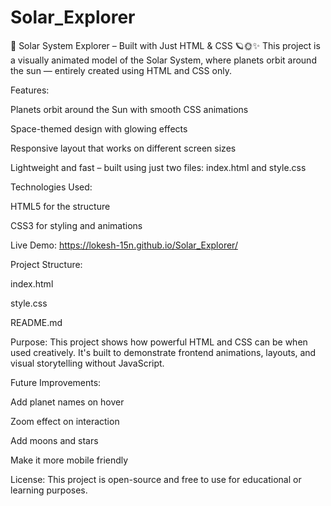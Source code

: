 # Solar_Explorer
🌌 Solar System Explorer – Built with Just HTML &amp; CSS 🪐🌞✨ This project is a visually animated model of the Solar System, where planets orbit around the sun — entirely created using HTML and CSS only.

Features:

Planets orbit around the Sun with smooth CSS animations

Space-themed design with glowing effects

Responsive layout that works on different screen sizes

Lightweight and fast – built using just two files: index.html and style.css

Technologies Used:

HTML5 for the structure

CSS3 for styling and animations

Live Demo:
https://lokesh-15n.github.io/Solar_Explorer/

Project Structure:

index.html

style.css

README.md

Purpose:
This project shows how powerful HTML and CSS can be when used creatively. It's built to demonstrate frontend animations, layouts, and visual storytelling without JavaScript.

Future Improvements:

Add planet names on hover

Zoom effect on interaction

Add moons and stars

Make it more mobile friendly

License:
This project is open-source and free to use for educational or learning purposes.
